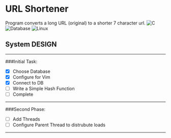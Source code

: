 # URL Shortener
Program converts a long URL (original) to a shorter 7 character url. ![C](https://img.shields.io/badge/-C%2B%2B-yellow) ![Database](https://img.shields.io/badge/-Database-blue) ![Linux](https://img.shields.io/badge/Linux-Ubuntu-critical)
## System DESIGN
----
###Initial Task:
- [x] Choose Database
- [x] Configure for Vim
- [x] Connect to DB
- [ ] Write a Simple Hash Function
- [ ] Complete
----
###Second Phase:
- [ ] Add Threads
- [ ] Configure Parent Thread to distrubute loads 
---
